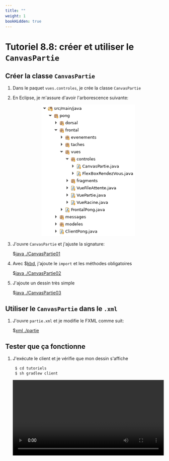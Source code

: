 ```yaml
---
title: ""
weight: 1
bookHidden: true
---
```



# Tutoriel 8.8: créer et utiliser le `CanvasPartie`

## Créer la classe `CanvasPartie`

1. Dans le paquet `vues.controles`, je crée la classe `CanvasPartie`

1. En Eclipse, je m'assure d'avoir l'arborescence suivante:

    <center>
        <img src="eclipse01.png">
    </center>

1. J'ouvre `CanvasPartie` et j'ajuste la signature:

    $[java ./CanvasPartie01]()

1. Avec $[kbd](Ctrl+1), j'ajoute le `import` et les méthodes obligatoires

    $[java ./CanvasPartie02]()

1. J'ajoute un dessin très simple

    $[java ./CanvasPartie03]()
 
## Utiliser le `CanvasPartie` dans le `.xml`

1. J'ouvre `partie.xml` et je modifie le FXML comme suit:

    $[xml ./partie]()

## Tester que ça fonctionne

1. J'exécute le client et je vérifie que mon dessin s'affiche

        $ cd tutoriels
        $ sh gradlew client

    <video width="100%" src="canvas.mp4" type="video/mp4" loop nocontrols autoplay>

    * NOTES:
        * le `ResizableCanvas` préserve le rapport d'aspect du canvas
        * l'alignement est centré par défaut
